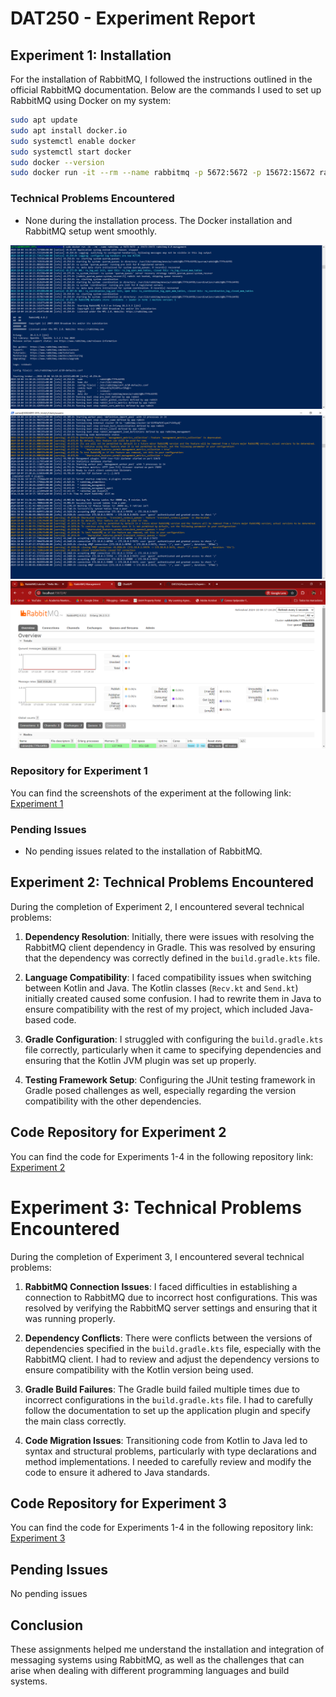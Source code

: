 # DAT250 - Experiment Report

## Experiment 1: Installation

For the installation of RabbitMQ, I followed the instructions outlined in the official RabbitMQ documentation. Below are the commands I used to set up RabbitMQ using Docker on my system:

```bash
sudo apt update
sudo apt install docker.io
sudo systemctl enable docker
sudo systemctl start docker
sudo docker --version
sudo docker run -it --rm --name rabbitmq -p 5672:5672 -p 15672:15672 rabbitmq:4.0-management
```

### Technical Problems Encountered
- None during the installation process. The Docker installation and RabbitMQ setup went smoothly.

![Screenshot_1](https://github.com/CarlosFdez04/DAT250/blob/main/Assignment%206/Experiment_1/Screenshot3_Experiment_1.png)
![Screenshot_2](https://github.com/CarlosFdez04/DAT250/blob/main/Assignment%206/Experiment_1/Screenshot2_Experiment_1.png)
![Screenshot_3](https://github.com/CarlosFdez04/DAT250/blob/main/Assignment%206/Experiment_1/Screenshot_Experiment_1.png)

### Repository for Experiment 1
You can find the screenshots of the experiment at the following link: [Experiment 1](https://github.com/CarlosFdez04/DAT250/tree/main/Assignment%206/Experiment_1)

### Pending Issues
- No pending issues related to the installation of RabbitMQ.


## Experiment 2: Technical Problems Encountered

During the completion of Experiment 2, I encountered several technical problems:

1. **Dependency Resolution**: Initially, there were issues with resolving the RabbitMQ client dependency in Gradle. This was resolved by ensuring that the dependency was correctly defined in the `build.gradle.kts` file.

2. **Language Compatibility**: I faced compatibility issues when switching between Kotlin and Java. The Kotlin classes (`Recv.kt` and `Send.kt`) initially created caused some confusion. I had to rewrite them in Java to ensure compatibility with the rest of my project, which included Java-based code.

3. **Gradle Configuration**: I struggled with configuring the `build.gradle.kts` file correctly, particularly when it came to specifying dependencies and ensuring that the Kotlin JVM plugin was set up properly. 

4. **Testing Framework Setup**: Configuring the JUnit testing framework in Gradle posed challenges as well, especially regarding the version compatibility with the other dependencies.

## Code Repository for Experiment 2

You can find the code for Experiments 1-4 in the following repository link:
[Experiment 2](https://github.com/CarlosFdez04/DAT250/tree/main/Assignment%206/Experiment_2/Assignment_6)

# Experiment 3: Technical Problems Encountered

During the completion of Experiment 3, I encountered several technical problems:

1. **RabbitMQ Connection Issues**: I faced difficulties in establishing a connection to RabbitMQ due to incorrect host configurations. This was resolved by verifying the RabbitMQ server settings and ensuring that it was running properly.

2. **Dependency Conflicts**: There were conflicts between the versions of dependencies specified in the `build.gradle.kts` file, especially with the RabbitMQ client. I had to review and adjust the dependency versions to ensure compatibility with the Kotlin version being used.

3. **Gradle Build Failures**: The Gradle build failed multiple times due to incorrect configurations in the `build.gradle.kts` file. I had to carefully follow the documentation to set up the application plugin and specify the main class correctly.

4. **Code Migration Issues**: Transitioning code from Kotlin to Java led to syntax and structural problems, particularly with type declarations and method implementations. I needed to carefully review and modify the code to ensure it adhered to Java standards.

## Code Repository for Experiment 3

You can find the code for Experiments 1-4 in the following repository link:
[Experiment 3](https://github.com/CarlosFdez04/DAT250/tree/main/Assignment%206/Experiment_3/Assignment_6)


## Pending Issues

No pending issues

## Conclusion

These assignments helped me understand the installation and integration of messaging systems using RabbitMQ, as well as the challenges that can arise when dealing with different programming languages and build systems.
